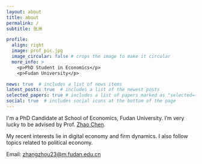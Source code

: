 ```yaml
---
layout: about
title: about
permalink: /
subtitle: 张洲

profile:
  align: right
  image: prof_pic.jpg
  image_circular: false # crops the image to make it circular
  more_info: >
    <p>PhD Student in Economics</p>
    <p>Fudan University</p>

news: true  # includes a list of news items
latest_posts: true  # includes a list of the newest posts
selected_papers: true # includes a list of papers marked as "selected={true}"
social: true  # includes social icons at the bottom of the page
---
```


I'm a PhD Candidate at School of Economics, Fudan University. I’m very lucky to be advised by Prof. [Zhao Chen](https://scholar.google.com/citations?user=H9oK5GkAAAAJ).

My recent interests lie in digital economy and firm dynamics. I also follow topics related to political economy.

Email: zhangzhou23@m.fudan.edu.cn

